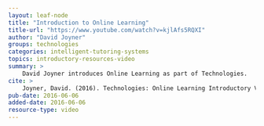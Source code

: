 ```yaml
---
layout: leaf-node
title: "Introduction to Online Learning"
title-url: "https://www.youtube.com/watch?v=kjlAfs5RQXI"
author: "David Joyner"
groups: technologies
categories: intelligent-tutoring-systems
topics: introductory-resources-video
summary: >
    David Joyner introduces Online Learning as part of Technologies.
cite: >
    Joyner, David. (2016). Technologies: Online Learning Introductory Video. Udacity.  June 6, 2016.
pub-date: 2016-06-06
added-date: 2016-06-06
resource-type: video
---
```

